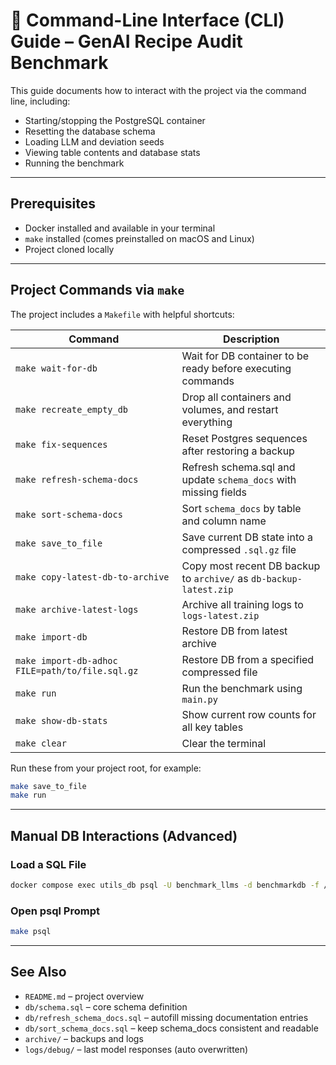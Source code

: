 # 🧰 Command-Line Interface (CLI) Guide – GenAI Recipe Audit Benchmark

This guide documents how to interact with the project via the command line, including:
- Starting/stopping the PostgreSQL container
- Resetting the database schema
- Loading LLM and deviation seeds
- Viewing table contents and database stats
- Running the benchmark

---

## Prerequisites

- Docker installed and available in your terminal
- `make` installed (comes preinstalled on macOS and Linux)
- Project cloned locally

---

## Project Commands via `make`

The project includes a `Makefile` with helpful shortcuts:

| Command                      | Description                                                   |
|------------------------------|---------------------------------------------------------------|
| `make wait-for-db`           | Wait for DB container to be ready before executing commands   |
| `make recreate_empty_db`     | Drop all containers and volumes, and restart everything        |
| `make fix-sequences`         | Reset Postgres sequences after restoring a backup             |
| `make refresh-schema-docs`   | Refresh schema.sql and update `schema_docs` with missing fields |
| `make sort-schema-docs`      | Sort `schema_docs` by table and column name                   |
| `make save_to_file`          | Save current DB state into a compressed `.sql.gz` file         |
| `make copy-latest-db-to-archive` | Copy most recent DB backup to `archive/` as `db-backup-latest.zip` |
| `make archive-latest-logs`   | Archive all training logs to `logs-latest.zip`                |
| `make import-db`             | Restore DB from latest archive                                |
| `make import-db-adhoc FILE=path/to/file.sql.gz` | Restore DB from a specified compressed file      |
| `make run`                   | Run the benchmark using `main.py`                             |
| `make show-db-stats`         | Show current row counts for all key tables                    |
| `make clear`                 | Clear the terminal                                            |

Run these from your project root, for example:

```bash
make save_to_file
make run
```

---

## Manual DB Interactions (Advanced)

### Load a SQL File
```bash
docker compose exec utils_db psql -U benchmark_llms -d benchmarkdb -f /app/utils_db/some_script.sql
```

### Open psql Prompt
```bash
make psql
```

---

## See Also

- `README.md` – project overview
- `db/schema.sql` – core schema definition
- `db/refresh_schema_docs.sql` – autofill missing documentation entries
- `db/sort_schema_docs.sql` – keep schema_docs consistent and readable
- `archive/` – backups and logs
- `logs/debug/` – last model responses (auto overwritten)